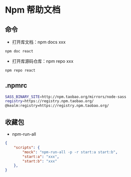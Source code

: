 # Npm 帮助文档

## 命令

- 打开库文档：npm docs xxx

```js
npm doc react
```

- 打开库源码仓库：npm repo xxx

```js
npm repo react
```

## .npmrc

```sh
SASS_BINARY_SITE=http://npm.taobao.org/mirrors/node-sass
registry=https://registry.npm.taobao.org/
@kealm:registry=https://registry.npm.taobao.org/
```

## 收藏包

- npm-run-all

```json
{
    "scripts": {
        "mock": "npm-run-all -p -r start:a start:b",
        "start:a": "xxx",
        "start:b": "xxx"
    },
}
```